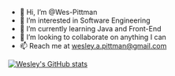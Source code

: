 - 👋 Hi, I’m @Wes-Pittman
- 👀 I’m interested in Software Engineering
- 🌱 I’m currently learning Java and Front-End
- 💞️ I’m looking to collaborate on anything I can
- 📫 Reach me at wesley.a.pittman@gmail.com



[![Wesley's GitHub stats](https://github-readme-stats.vercel.app/api?username=wes-pittman)](https://github.com/wes-pittman/github-readme-stats)
<!---
Wes-Pittman/Wes-Pittman is a ✨ special ✨ repository because its `README.md` (this file) appears on your GitHub profile.
You can click the Preview link to take a look at your changes.
--->
